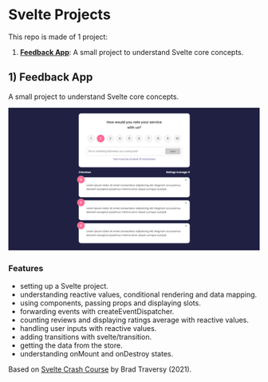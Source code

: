 # Svelte Projects

This repo is made of 1 project:

1. [**Feedback App**](#feedback): A small project to understand Svelte core concepts.

## <a name="feedback"></a>1) Feedback App

A small project to understand Svelte core concepts.

<p align="center">
    <a href="https://github.com/solygambas/svelte-projects/tree/master/01-feedback-app">
        <img src="01-feedback-app/screenshot.png">
    </a>
</p>

### Features

- setting up a Svelte project.
- understanding reactive values, conditional rendering and data mapping.
- using components, passing props and displaying slots.
- forwarding events with createEventDispatcher.
- counting reviews and displaying ratings average with reactive values.
- handling user inputs with reactive values.
- adding transitions with svelte/transition.
- getting the data from the store.
- understanding onMount and onDestroy states.

Based on [Svelte Crash Course](https://www.youtube.com/watch?v=3TVy6GdtNuQ) by Brad Traversy (2021).
